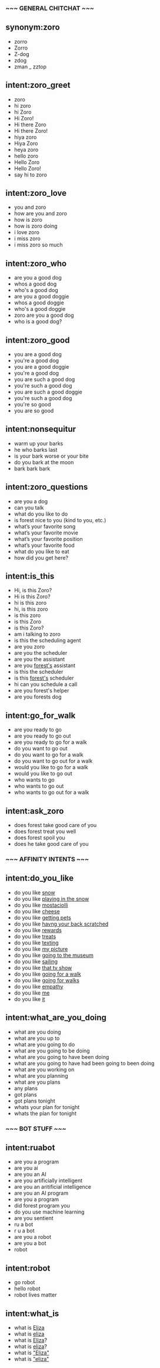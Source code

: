 

### ~~~ GENERAL CHITCHAT ~~~ ###

## synonym:zoro
- zorro
- Zorro
- Z-dog
- zdog
- zman
_ zztop

## intent:zoro_greet
- zoro
- hi zoro
- hi Zoro
- Hi Zoro!
- Hi there Zoro
- Hi there Zoro!
- hiya zoro
- Hiya Zoro
- heya zoro
- hello zoro
- Hello Zoro
- Hello Zoro!
- say hi to zoro


## intent:zoro_love
- you and zoro
- how are you and zoro
- how is zoro
- how is zoro doing
- i love zoro
- i miss zoro
- i miss zoro so much

## intent:zoro_who
- are you a good dog
- whos a good dog
- who's a good dog
- are you a good doggie
- whos a good doggie
- who's a good doggie
- zoro are you a good dog
- who is a good dog?

## intent:zoro_good
- you are a good dog
- you're a good dog
- you are a good doggie
- you're a good dog
- you are such a good dog
- you're such a good dog
- you are such a good doggie
- you're such a good dog
- you're so good
- you are so good

## intent:nonsequitur
- warm up your barks
- he who barks last
- is your bark worse or your bite
- do you bark at the moon
- bark bark bark

## intent:zoro_questions
- are you a dog
- can you talk
- what do you like to do
- is forest nice to you (kind to you, etc.)
- what’s your favorite song
- what’s your favorite movie
- what’s your favorite position
- what’s your favorite food
- what do you like to eat
- how did you get here?

## intent:is_this
- Hi, is this Zoro?
- Hi is this Zoro?
- hi is this zoro
- hi, is this zoro
- is this zoro
- is this Zoro
- is this Zoro?
- am i talking to zoro
- is this the scheduling agent
- are you zoro
- are you the scheduler
- are you the assistant
- are you [forest's](fm) assistant
- is this the scheduler
- is this [forest's](fm) scheduler
- hi can you schedule a call
- are you forest's helper
- are you forests dog

## intent:go_for_walk
- are you ready to go
- are you ready to go out
- are you ready to go for a walk
- do you want to go out
- do you want to go for a walk
- do you want to go out for a walk
- would you like to go for a walk
- would you like to go out
- who wants to go
- who wants to go out
- who wants to go out for a walk

## intent:ask_zoro
- does forest take good care of you
- does forest treat you well
- does forest spoil you
- does he take good care of you



### ~~~ AFFINITY INTENTS ~~~ ###

## intent:do_you_like
- do you like [snow](qha)
- do you like [playing in the snow](qha)
- do you like [mostaciolli](qha)
- do you like [cheese](qha)
- do you like [getting pets](qha)
- do you like [havng your back scratched](qha)
- do you like [rewards](qha)
- do you like [treats](qha)
- do you like [texting](qha)
- do you like [my picture](qha)
- do you like [going to the museum](qha)
- do you like [sailing](qha)
- do you like [that tv show](qha)
- do you like [going for a walk](qha)
- do you like [going for walks](qha)
- do you like [empathy](qha)
- do you like [me](qha:you)
- do you like [it](qha)

## intent:what_are_you_doing
- what are you doing
- what are you up to
- what are you going to do
- what are you going to be doing
- what are you going to have been doing
- what are you going to have had been going to been doing
- what are you working on
- what are you planning
- what are you plans
- any plans
- got plans
- got plans tonight
- whats your plan for tonight
- whats the plan for tonight


### ~~~ BOT STUFF ~~~ ###

## intent:ruabot
- are you a program
- are you ai
- are you an AI
- are you artificially intelligent
- are you an aritificial intelligence
- are you an AI program
- are you a program
- did forest program you
- do you use machine learning
- are you sentient
- ru a bot
- r u a bot
- are you a robot
- are you a bot
- robot

## intent:robot
- go robot
- hello robot
- robot lives matter

## intent:what_is
- what is [Eliza](qha)
- what is [eliza](qha)
- what is [Eliza](qha)?
- what is [eliza](qha)?
- what is ["Eliza"](qha)
- what is ["eliza"](qha)
